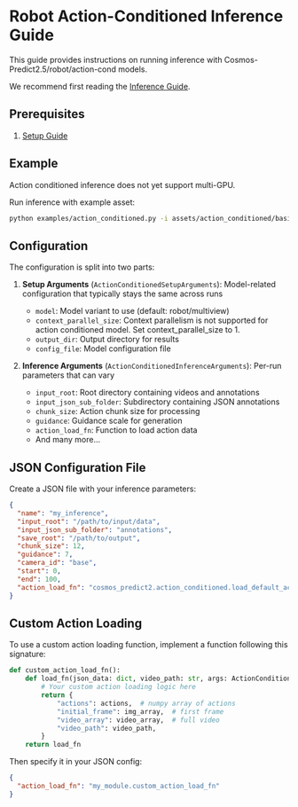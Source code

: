 # Robot Action-Conditioned Inference Guide

This guide provides instructions on running inference with Cosmos-Predict2.5/robot/action-cond models.

We recommend first reading the [Inference Guide](inference.md).

## Prerequisites

1. [Setup Guide](./setup.md)

## Example

Action conditioned inference does not yet support multi-GPU.

Run inference with example asset:

```bash
python examples/action_conditioned.py -i assets/action_conditioned/basic/inference_params.json -o outputs/action_conditioned/basic
```

## Configuration

The configuration is split into two parts:

1. **Setup Arguments** (`ActionConditionedSetupArguments`): Model-related configuration that typically stays the same across runs
   - `model`: Model variant to use (default: robot/multiview)
   - `context_parallel_size`: Context parallelism is not supported for action conditioned model. Set context_parallel_size to 1.
   - `output_dir`: Output directory for results
   - `config_file`: Model configuration file

2. **Inference Arguments** (`ActionConditionedInferenceArguments`): Per-run parameters that can vary
   - `input_root`: Root directory containing videos and annotations
   - `input_json_sub_folder`: Subdirectory containing JSON annotations
   - `chunk_size`: Action chunk size for processing
   - `guidance`: Guidance scale for generation
   - `action_load_fn`: Function to load action data
   - And many more...

## JSON Configuration File

Create a JSON file with your inference parameters:

```json
{
  "name": "my_inference",
  "input_root": "/path/to/input/data",
  "input_json_sub_folder": "annotations",
  "save_root": "/path/to/output",
  "chunk_size": 12,
  "guidance": 7,
  "camera_id": "base",
  "start": 0,
  "end": 100,
  "action_load_fn": "cosmos_predict2.action_conditioned.load_default_action_fn"
}
```

## Custom Action Loading

To use a custom action loading function, implement a function following this signature:

```python
def custom_action_load_fn():
    def load_fn(json_data: dict, video_path: str, args: ActionConditionedInferenceArguments) -> dict:
        # Your custom action loading logic here
        return {
            "actions": actions,  # numpy array of actions
            "initial_frame": img_array,  # first frame
            "video_array": video_array,  # full video
            "video_path": video_path,
        }
    return load_fn
```

Then specify it in your JSON config:

```json
{
  "action_load_fn": "my_module.custom_action_load_fn"
}
```
